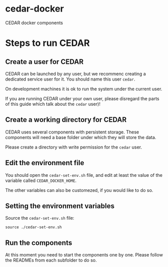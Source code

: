# cedar-docker
CEDAR docker components

# Steps to run CEDAR

## Create a user for CEDAR
CEDAR can be launched by any user, but we recommenc creating a dedicated service user for it.
You should name this user ``cedar``.

On development machines it is ok to run the system under the current user.

If you are running CEDAR under your own user, please disregard the parts of this guide which talk about the ``cedar`` user)!

## Create a working directory for CEDAR
CEDAR uses several components with persistent storage. These components will need a base folder under which they will store the data.

Please create a directory with write permission for the ``cedar`` user.

## Edit the environment file
You should open the ``cedar-set-env.sh`` file, and edit at least the value of the variable called ``CEDAR_DOCKER_HOME``.

The other variables can also be customezed, if you would like to do so.

## Setting the environment variables
Source the ``cedar-set-env.sh`` file:

    source ./cedar-set-env.sh
    
## Run the components
At this moment you need to start the components one by one.
Please follow the READMEs from each subfolder to do so.